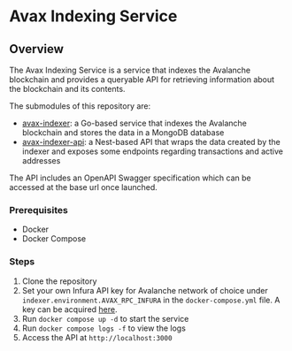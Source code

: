 # Avax Indexing Service

## Overview

The Avax Indexing Service is a service that indexes the Avalanche blockchain and provides a queryable API for retrieving
information about the blockchain and its contents.

The submodules of this repository are:

- [avax-indexer](https://github.com/vectorman1/avax-indexer): a Go-based service that indexes the Avalanche blockchain
  and stores the data in a MongoDB database
- [avax-indexer-api](https://github.com/vectorman1/avax-indexer-api): a Nest-based API that wraps the data created by
  the indexer and exposes some endpoints regarding transactions and active addresses

The API includes an OpenAPI Swagger specification which can be accessed at the base url once launched.

### Prerequisites

- Docker
- Docker Compose

### Steps

1. Clone the repository
2. Set your own Infura API key for Avalanche network of choice under `indexer.environment.AVAX_RPC_INFURA` in
   the `docker-compose.yml` file. A key can be acquired [here](https://app.infura.io/).
3. Run `docker compose up -d` to start the service
4. Run `docker compose logs -f` to view the logs
5. Access the API at `http://localhost:3000`

